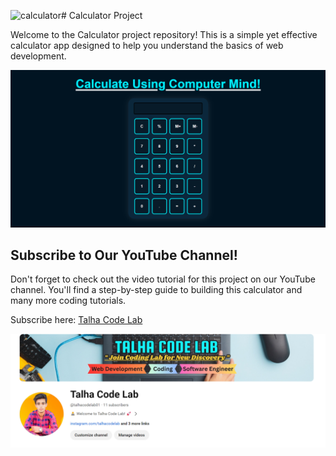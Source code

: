 <img width="947" alt="calculator" src="https://github.com/talhacodelab97/Calculator-codsoft.github.io/assets/127521717/00c08f6a-65a2-4906-ab6b-9af7725bbd91"># Calculator Project

Welcome to the Calculator project repository! This is a simple yet effective calculator app designed to help you understand the basics of web development.

![Calculator App](calculator.png)

## Subscribe to Our YouTube Channel!

Don't forget to check out the video tutorial for this project on our YouTube channel. You'll find a step-by-step guide to building this calculator and many more coding tutorials.

Subscribe here: [Talha Code Lab](https://www.youtube.com/@talhacodelab01)

![Channel](talhacodelab.png)
